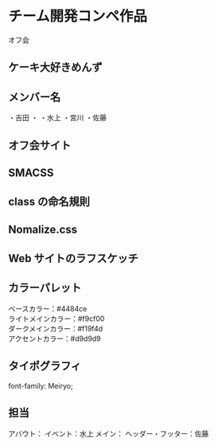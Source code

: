 # チーム開発コンペ作品

オフ会

## ケーキ大好きめんず

## メンバー名

・吉田
・
・水上
・宮川
・佐藤

## オフ会サイト

## SMACSS

## class の命名規則

## Nomalize.css

## Web サイトのラフスケッチ

## カラーパレット

ベースカラー：#4484ce<br>
ライトメインカラー：#f9cf00<br>
ダークメインカラー：#f19f4d<br>
アクセントカラー：#d9d9d9<br>

## タイポグラフィ

font-family: Meiryo;

## 担当

アバウト：
イベント：水上
メイン：
ヘッダー・フッター：佐藤
